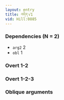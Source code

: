 ```yaml
---
layout: entry
title: འདེད་√1
vid: Hill:0885
---
```

### Dependencies (N = 2)
* `arg2` 2
* `obl` 1


### Overt 1-2


### Overt 1-2-3


### Oblique arguments
